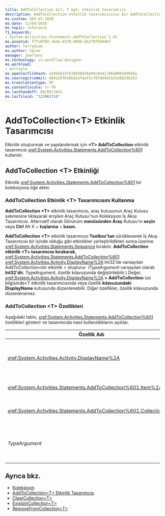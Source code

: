 ```yaml
---
title: AddToCollection &lt; T &gt; etkinlik tasarımcısı
description: AddToCollection etkinlik tasarımcısının bir AddToCollection etkinliği oluşturmak ve yapılandırmak için nasıl <T> <T> İş Akışı Tasarımcısı.
ms.custom: SEO-VS-2020
ms.date: 11/04/2016
ms.topic: reference
f1_keywords:
- System.Activities.Statements.AddToCollection`1.UI
ms.assetid: f7fc0702-164e-4370-8946-bb2f9f9384b7
author: TerryGLee
ms.author: tglee
manager: jmartens
ms.technology: vs-workflow-designer
ms.workload:
- multiple
ms.openlocfilehash: a204e6147b18938d20a94c0a41c06e8983d4026e
ms.sourcegitcommit: 0841d3f610bd2af4af1cf07dd9d31d1e0629b193
ms.translationtype: MT
ms.contentlocale: tr-TR
ms.lasthandoff: 09/09/2021
ms.locfileid: "123963710"
---
```

# <a name="addtocollectiont-activity-designer"></a>AddToCollection\<T> Etkinlik Tasarımcısı

Etkinlik oluşturmak ve yapılandırmak için **\<T> AddToCollection** etkinlik tasarımcısı <xref:System.Activities.Statements.AddToCollection%601> kullanılır.

## <a name="the-addtocollectiont-activity"></a>AddToCollection \<T> Etkinliği

Etkinlik <xref:System.Activities.Statements.AddToCollection%601> bir koleksiyona öğe ekler.

### <a name="using-the-addtocollectiont-activity-designer"></a>AddToCollection Etkinlik \<T> Tasarımcısını Kullanma

**AddToCollection \<T>** etkinlik tasarımcısı, araç kutusunun Araç Kutusu sekmesine tıklayarak erişilen  Araç Kutusu'nun Koleksiyon İş Akışı Tasarımcısı.  Alternatif olarak Görünüm **menüsünden Araç** Kutusu'nı **seçin** veya **Ctrl** Alt X + **tuşlarına** + **basın.**

**AddToCollection \<T>** etkinlik tasarımcısı **Toolbox'tan** sürüklenerek İş Akışı Tasarımcısı bir içinde olduğu gibi etkinlikler yerleştirildikten sonra üzerine <xref:System.Activities.Statements.Sequence> bırakılır. **AddToCollection etkinlik \<T> tasarımcısı bırakarak,** <xref:System.Activities.Statements.AddToCollection%601> <xref:System.Activities.Activity.DisplayName%2A> Int32'de varsayılan AddToCollection<bir etkinlik \> oluşturur. *(TypeArgument* varsayılan olarak **Int32'dir.** TypeArgument, özellik kılavuzunda değiştirilebilir.) Değer, <xref:System.Activities.Activity.DisplayName%2A> **\> AddToCollection** üst bilgisinde<T etkinlik tasarımcısında veya özellik **kılavuzundaki DisplayName** kutusunda düzenlenebilir. Diğer özellikler, özellik kılavuzunda düzenlenemez.

### <a name="the-addtocollectiont-properties"></a>AddToCollection \<T> Özellikleri

Aşağıdaki tablo, <xref:System.Activities.Statements.AddToCollection%601> özellikleri gösterir ve tasarımcıda nasıl kullanıldıklarını açıklar.

|Özellik Adı|Gerekli|Kullanım|
|-|--------------|-|
|<xref:System.Activities.Activity.DisplayName%2A>|Yanlış|Etkinliğin kolay <xref:System.Activities.Statements.AddToCollection%601> adı. Varsayılan değer, Int32<AddToCollection'dır. \> Değer <xref:System.Activities.Activity.DisplayName%2A> kesinlikle gerekli değildir ancak bir değer kullanmak en iyi uygulamadır.|
|<xref:System.Activities.Statements.AddToCollection%601.Item%2A>|Doğru|Koleksiyonuna ek olarak \<T> öğesi. Bu öğe T *türündedir* ve *TypeArgument türündedir.* Öğeyi belirtmek için, özellik kılavuzunda Visual Basic bir ifade yazın.|
|<xref:System.Activities.Statements.AddToCollection%601.Collection%2A>|Doğru|Öğenin ekleniyor olması gereken koleksiyon. Bu koleksiyon, **TypeArgument için ICollection \><türündedir.** Koleksiyonu belirtmek için özellik kılavuzuna Visual Basic bir ifade yazın.|
|*TypeArgument*|Doğru|içinde bulunan öğelerin T <xref:System.Collections.Generic.ICollection%601> türü. Varsayılan olarak, bu *TypeArgument* türü **Int32 olarak ayarlanır.** Türü değiştirmek için özellik kılavuzunda birleşik giriş kutusunda *TypeArgument* değerini değiştirebilirsiniz.|

## <a name="see-also"></a>Ayrıca bkz.

- [Koleksiyon](../workflow-designer/collection-activity-designers.md)
- [AddToCollection\<T> Etkinlik Tasarımcısı](../workflow-designer/addtocollection-t-activity-designer.md)
- [ClearCollection\<T>](../workflow-designer/clearcollection-t-activity-designer.md)
- [ExistsInCollection\<T>](../workflow-designer/existsincollection-t-activity-designer.md)
- [RemoveFromCollection\<T>](../workflow-designer/removefromcollection-t-activity-designer.md)
